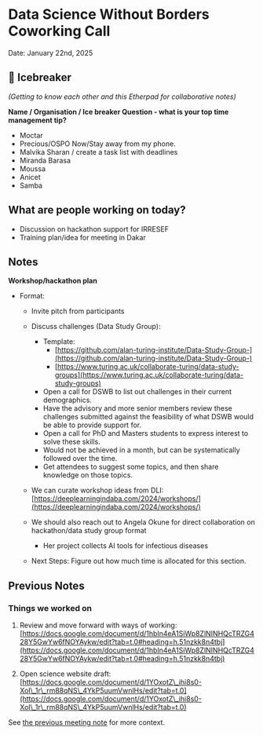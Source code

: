 # Data Science Without Borders Coworking Call 
  
 Date: January 22nd, 2025
  
 ## 👋  Icebreaker 
 *(Getting to know each other and this Etherpad for collaborative notes)*
 
 **Name / Organisation / Ice breaker Question - what is your top time management tip?**

   * Moctar
   * Precious/OSPO Now/Stay away from my phone.
   * Malvika Sharan / create a task list with deadlines
   * Miranda Barasa
   * Moussa
   * Anicet
   * Samba

## What are people working on today?

   * Discussion on hackathon support for IRRESEF
   * Training plan/idea for meeting in Dakar

## Notes

**Workshop/hackathon plan**

   * Format: 
       * Invite pitch from participants
       * Discuss challenges (Data Study Group):
           * Template: 
               * [https://github.com/alan-turing-institute/Data-Study-Group-](https://github.com/alan-turing-institute/Data-Study-Group-)
               * [https://www.turing.ac.uk/collaborate-turing/data-study-groups](https://www.turing.ac.uk/collaborate-turing/data-study-groups) 
           * Open a call for DSWB to list out challenges in their current demographics.
           * Have the advisory and more senior members review these challenges submitted against the feasibility of what DSWB would be able to provide support for.
           * Open a call for PhD and Masters students to express interest to solve these skills. 
           * Would not be achieved in a month, but can be systematically followed over the time.
           * Get attendees to suggest some topics, and then share knowledge on those topics.
       * We can curate workshop ideas from DLI: [https://deeplearningindaba.com/2024/workshops/](https://deeplearningindaba.com/2024/workshops/)
       * We should also reach out to Angela Okune for direct collaboration on hackathon/data study group format
           * Her project collects AI tools for infectious diseases

       * Next Steps: Figure out how much time is allocated for this section. 

## Previous Notes

### **Things we worked on**

1. Review and move forward with ways of working: [https://docs.google.com/document/d/1hbIn4eA1SiWp8ZlNINHQcTRZG428Y5GwYw6fNOYAykw/edit?tab=t.0#heading=h.51nzkk8n4tbj](https://docs.google.com/document/d/1hbIn4eA1SiWp8ZlNINHQcTRZG428Y5GwYw6fNOYAykw/edit?tab=t.0#heading=h.51nzkk8n4tbj)

1. Open science website draft: [https://docs.google.com/document/d/1YOxotZ\_ihi8s0-XoI\_1r\_rm88qNS\_4YkP5uumVwnlHs/edit?tab=t.0](https://docs.google.com/document/d/1YOxotZ\_ihi8s0-XoI\_1r\_rm88qNS\_4YkP5uumVwnlHs/edit?tab=t.0) 

See [the previous meeting note](https://github.com/aphrc-dswb/dswb-ways-of-working/blob/main/project-management/communications/coworking-calls/20241204-coworking-call-notes.md) for more context.

